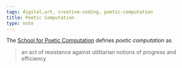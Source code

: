 ```yaml
---
tags: digital,art, creative-coding, poetic-computation
title: Poetic Computation
type: note
---
```

The [School for Poetic Computation](https://sfpc.study/) defines _poetic computation_ as

> an act of resistance against utilitarian notions of progress and efficiency
